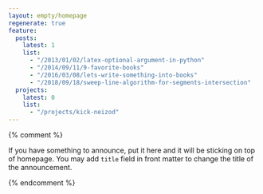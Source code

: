 ```yaml
---
layout: empty/homepage
regenerate: true
feature:
  posts:
    latest: 1
    list:
      - "/2013/01/02/latex-optional-argument-in-python"
      - "/2014/09/11/9-favorite-books"
      - "/2016/03/08/lets-write-something-into-books"
      - "/2018/09/18/sweep-line-algorithm-for-segments-intersection"
  projects:
    latest: 0
    list:
      - "/projects/kick-neizod"
---
```


{% comment %}

If you have something to announce, put it here and it will be sticking on top of homepage. You may add `title` field in front matter to change the title of the announcement.


{% endcomment %}
